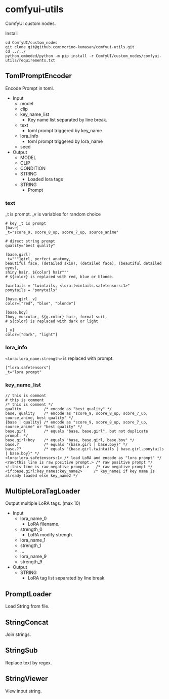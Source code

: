 # comfyui-utils

ComfyUI custom nodes.

Install

```
cd ComfyUI/custom_nodes
git clone git@github.com:morino-kumasan/comfyui-utils.git
cd ../../
python_embeded/python -m pip install -r ComfyUI/custom_nodes/comfyui-utils/requirements.txt
```

## TomlPromptEncoder

Encode Prompt in toml.

- Input
  - model
  - clip
  - key_name_list
    - Key name list separated by line break.
  - text
    - toml prompt triggered by key_name
  - lora_info
    - toml prompt triggered by lora_name
  - seed
- Output
  - MODEL
  - CLIP
  - CONDITION
  - STRING
    - Loaded lora tags
  - STRING
    - Prompt

### text

_t is prompt.
_v is variables for random choice

```
# key _t is prompt
[base]
_t="score_9, score_8_up, score_7_up, source_anime"

# direct string prompt
quality="best quality"

[base.girl]
_t="""1girl, perfect anatomy, 
beautiful face, (detailed skin), (detailed face), (beautiful detailed eyes),  
shiny hair, ${color} hair"""
# ${color} is replaced with red, blue or blonde.

twintails = "twintails, <lora:twintails.safetensors:1>"
ponytails = "ponytails"

[base.girl._v]
color=["red", "blue", "blonde"]

[base.boy]
1boy, muscular, ${g.color} hair, formal suit,
# ${color} is replaced with dark or light

[_v]
color=["dark", "light"]
```

### lora_info

```<lora:lora_name:strength>``` is replaced with prompt.

```
["lora.safetensors"]
_t="lora prompt"
```

### key_name_list

```
// this is commont
# this is comment
/* this is comment */
quality          /* encode as "best quality" */
base, quality    /* encode as "score_9, score_8_up, score_7_up, source_anime, best quality" */
{base | quality} /* encode as "score_9, score_8_up, score_7_up, source_anime" or "best quality" */
base.girl        /* equals "base, base.girl", but not duplicate prompt. */
base.girl+boy    /* equals "base, base.girl, base.boy" */
base.?           /* equals "{base.girl | base.boy}" */
base.??          /* equals "{base.girl.twintails | base.girl.ponytails | base.boy}" */
<lora:lora.safetensors:1> /* load LoRA and encode as "lora prompt" */
<raw:this line is raw positive prompt.> /* raw positive prompt */
<!:this line is raw negative prompt.>   /* raw negative prompt */
<if:base.girl:key_name1:key_name2>     /* key_name1 if key name is already loaded else key_name2 */
```

## MultipleLoraTagLoader

Output multiple LoRA tags. (max 10)

- Input
  - lora_name_0
    - LoRA filename.
  - strength_0
    - LoRA modify strengh.
  - lora_name_1
  - strength_1
  - ...
  - lora_name_9
  - strength_9
- Output
  - STRING
    - LoRA tag list separated by line break.

## PromptLoader

Load String from file.

## StringConcat

Join strings.

## StringSub

Replace text by regex.

## StringViewer

View input string.

